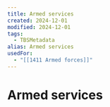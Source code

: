 ```yaml
---
title: Armed services
created: 2024-12-01
modified: 2024-12-01
tags:
  - TBSMetadata
alias: Armed services
usedFor:
  - "[[1411 Armed forces]]"
---
```

# Armed services
